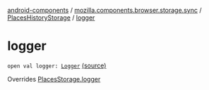 [android-components](../../index.md) / [mozilla.components.browser.storage.sync](../index.md) / [PlacesHistoryStorage](index.md) / [logger](./logger.md)

# logger

`open val logger: `[`Logger`](../../mozilla.components.support.base.log.logger/-logger/index.md) [(source)](https://github.com/mozilla-mobile/android-components/blob/master/components/browser/storage-sync/src/main/java/mozilla/components/browser/storage/sync/PlacesHistoryStorage.kt#L34)

Overrides [PlacesStorage.logger](../-places-storage/logger.md)

